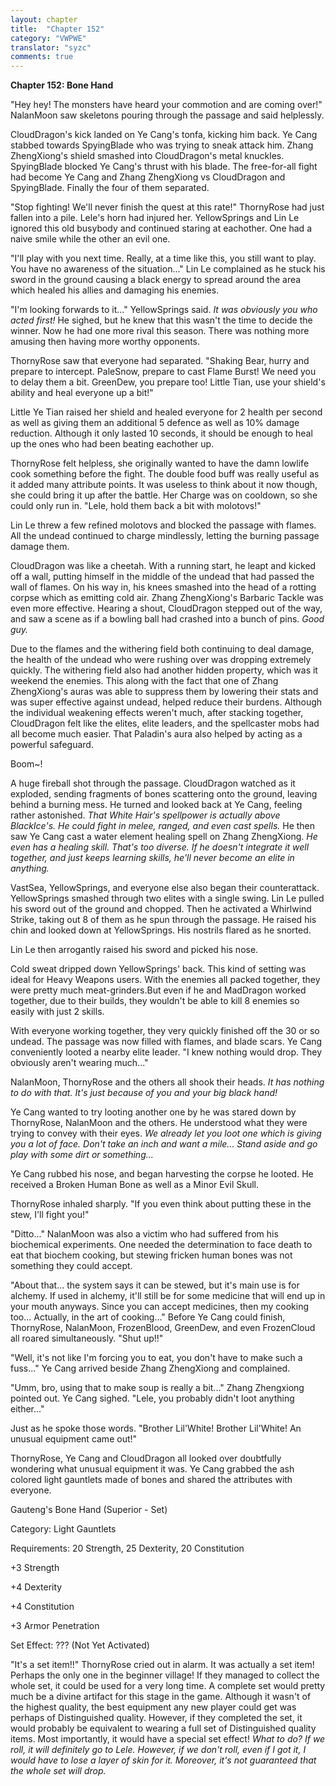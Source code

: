 ```yaml
---
layout: chapter
title:  "Chapter 152"
category: "VWPWE"
translator: "syzc"
comments: true
---
```


**Chapter 152: Bone Hand**

"Hey hey! The monsters have heard your commotion and are coming over!" NalanMoon saw skeletons pouring through the passage and said helplessly.

CloudDragon's kick landed on Ye Cang's tonfa, kicking him back. Ye Cang stabbed towards SpyingBlade who was trying to sneak attack him. Zhang ZhengXiong's shield smashed into CloudDragon's metal knuckles. SpyingBlade blocked Ye Cang's thrust with his blade. The free-for-all fight had become Ye Cang and Zhang ZhengXiong vs CloudDragon and SpyingBlade. Finally the four of them separated.

"Stop fighting! We'll never finish the quest at this rate!" ThornyRose had just fallen into a pile. Lele's horn had injured her. YellowSprings and Lin Le ignored this old busybody and continued staring at eachother. One had a naive smile while the other an evil one.

"I'll play with you next time. Really, at a time like this, you still want to play. You have no awareness of the situation..." Lin Le complained as he stuck his sword in the ground causing a black energy to spread around the area which healed his allies and damaging his enemies.

"I'm looking forwards to it..." YellowSprings said. *It was obviously you who acted first!* He sighed, but he knew that this wasn't the time to decide the winner. Now he had one more rival this season. There was nothing more amusing then having more worthy opponents.

ThornyRose saw that everyone had separated. "Shaking Bear, hurry and prepare to intercept. PaleSnow, prepare to cast Flame Burst! We need you to delay them a bit. GreenDew, you prepare too! Little Tian, use your shield's ability and heal everyone up a bit!"

Little Ye Tian raised her shield and healed everyone for 2 health per second as well as giving them an additional 5 defence as well as 10% damage reduction. Although it only lasted 10 seconds, it should be enough to heal up the ones who had been beating eachother up.

ThornyRose felt helpless, she originally wanted to have the damn lowlife cook something before the fight. The double food buff was really useful as it added many attribute points. It was useless to think about it now though, she could bring it up after the battle. Her Charge was on cooldown, so she could only run in. "Lele, hold them back a bit with molotovs!"

Lin Le threw a few refined molotovs and blocked the passage with flames. All the undead continued to charge mindlessly, letting the burning passage damage them.

CloudDragon was like a cheetah. With a running start, he leapt and kicked off a wall, putting himself in the middle of the undead that had passed the wall of flames. On his way in, his knees smashed into the head of a rotting corpse which as emitting cold air. Zhang ZhengXiong's Barbaric Tackle was even more effective. Hearing a shout, CloudDragon stepped out of the way, and saw a scene as if a bowling ball had crashed into a bunch of pins. *Good guy.*

Due to the flames and the withering field both continuing to deal damage, the health of the undead who were rushing over was dropping extremely quickly. The withering field also had another hidden property, which was it weekend the enemies. This along with the fact that one of Zhang ZhengXiong's auras was able to suppress them by lowering their stats and was super effective against undead, helped reduce their burdens. Although the individual weakening effects weren't much, after stacking together, CloudDragon felt like the elites, elite leaders, and the spellcaster mobs had all become much easier. That Paladin's aura also helped by acting as a powerful safeguard.

Boom~!

A huge fireball shot through the passage. CloudDragon watched as it exploded, sending fragments of bones scattering onto the ground, leaving behind a burning mess. He turned and looked back at Ye Cang, feeling rather astonished. *That White Hair's spellpower is actually above BlackIce's. He could fight in melee, ranged, and even cast spells.* He then saw Ye Cang cast a water element healing spell on Zhang ZhengXiong. *He even has a healing skill. That's too diverse. If he doesn't integrate it well together, and just keeps learning skills, he'll never become an elite in anything.*

VastSea, YellowSprings, and everyone else also began their counterattack. YellowSprings smashed through two elites with a single swing. Lin Le pulled his sword out of the ground and chopped. Then he activated a Whirlwind Strike, taking out 8 of them as he spun through the passage. He raised his chin and looked down at YellowSprings. His nostrils flared as he snorted.

Lin Le then arrogantly raised his sword and picked his nose.

Cold sweat dripped down YellowSprings' back. This kind of setting was ideal for Heavy Weapons users. With the enemies all packed together, they were pretty much meat-grinders.But even if he and MadDragon worked together, due to their builds, they wouldn't be able to kill 8 enemies so easily with just 2 skills.

With everyone working together, they very quickly finished off the 30 or so undead. The passage was now filled with flames, and blade scars. Ye Cang conveniently looted a nearby elite leader. "I knew nothing would drop. They obviously aren't wearing much..."

NalanMoon, ThornyRose and the others all shook their heads. *It has nothing to do with that. It's just because of you and your big black hand!*

Ye Cang wanted to try looting another one by he was stared down by ThornyRose, NalanMoon and the others. He understood what they were trying to convey with their eyes. *We already let you loot one which is giving you a lot of face. Don't take an inch and want a mile... Stand aside and go play with some dirt or something...*

Ye Cang rubbed his nose, and began harvesting the corpse he looted. He received a Broken Human Bone as well as a Minor Evil Skull.

ThornyRose inhaled sharply. "If you even think about putting these in the stew, I'll fight you!"

"Ditto..." NalanMoon was also a victim who had suffered from his biochemical experiments. One needed the determination to face death to eat that biochem cooking, but stewing fricken human bones was not something they could accept.

"About that... the system says it can be stewed, but it's main use is for alchemy. If used in alchemy, it'll still be for some medicine that will end up in your mouth anyways. Since you can accept medicines, then my cooking too... Actually, in the art of cooking..." Before Ye Cang could finish, ThornyRose, NalanMoon, FrozenBlood, GreenDew, and even FrozenCloud all roared simultaneously. "Shut up!!"

"Well, it's not like I'm forcing you to eat, you don't have to make such a fuss..." Ye Cang arrived beside Zhang ZhengXiong and complained.

"Umm, bro, using that to make soup is really a bit..." Zhang Zhengxiong pointed out. Ye Cang sighed. "Lele, you probably didn't loot anything either..."

Just as he spoke those words. "Brother Lil'White! Brother Lil'White! An unusual equipment came out!"

ThornyRose, Ye Cang and CloudDragon all looked over doubtfully wondering what unusual equipment it was. Ye Cang grabbed the ash colored light gauntlets made of bones and shared the attributes with everyone.

Gauteng's Bone Hand (Superior - Set)

Category: Light Gauntlets

Requirements: 20 Strength, 25 Dexterity, 20 Constitution

+3 Strength

+4 Dexterity

+4 Constitution

+3 Armor Penetration

Set Effect: ??? (Not Yet Activated)

"It's a set item!!" ThornyRose cried out in alarm. It was actually a set item! Perhaps the only one in the beginner village! If they managed to collect the whole set, it could be used for a very long time. A complete set would pretty much be a divine artifact for this stage in the game. Although it wasn't of the highest quality, the best equipment any new player could get was perhaps of Distinguished quality. However, if they completed the set, it would probably be equivalent to wearing a full set of Distinguished quality items. Most importantly, it would have a special set effect! *What to do? If we roll, it will definitely go to Lele. However, if we don't roll, even if I got it, I would have to lose a layer of skin for it. Moreover, it's not guaranteed that the whole set will drop.*
